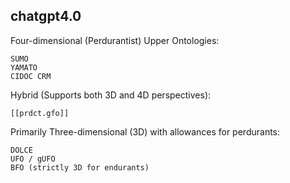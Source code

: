 
## chatgpt4.0

Four-dimensional (Perdurantist) Upper Ontologies:

    SUMO
    YAMATO
    CIDOC CRM

Hybrid (Supports both 3D and 4D perspectives):

    [[prdct.gfo]]

Primarily Three-dimensional (3D) with allowances for perdurants:

    DOLCE
    UFO / gUFO 
    BFO (strictly 3D for endurants)